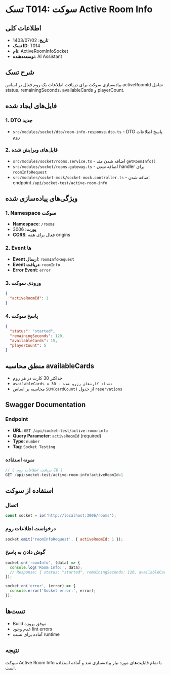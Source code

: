 # تسک T014: سوکت Active Room Info

## اطلاعات کلی
- **تاریخ**: 1403/07/02
- **تسک ID**: T014
- **نام**: ActiveRoomInfoSocket
- **توسعه‌دهنده**: AI Assistant

## شرح تسک
پیاده‌سازی سوکت برای دریافت اطلاعات یک روم فعال بر اساس activeRoomId شامل status، remainingSeconds، availableCards و playerCount.

## فایل‌های ایجاد شده

### 1. DTO جدید
- `src/modules/socket/dto/room-info-response.dto.ts` - DTO پاسخ اطلاعات روم

### 2. فایل‌های ویرایش شده
- `src/modules/socket/rooms.service.ts` - اضافه شدن متد `getRoomInfo()`
- `src/modules/socket/rooms.gateway.ts` - اضافه شدن handler برای `roomInfoRequest`
- `src/modules/socket-mock/socket-mock.controller.ts` - اضافه شدن endpoint `/api/socket-test/active-room-info`

## ویژگی‌های پیاده‌سازی شده

### 1. Namespace سوکت
- **Namespace**: `/rooms`
- **پورت**: 3006
- **CORS**: فعال برای همه origins

### 2. Event ها
- **Event ارسال**: `roomInfoRequest`
- **Event دریافت**: `roomInfo`
- **Error Event**: `error`

### 3. ورودی سوکت
```json
{
  "activeRoomId": 1
}
```

### 4. پاسخ سوکت
```json
{
  "status": "started",
  "remainingSeconds": 120,
  "availableCards": 15,
  "playerCount": 5
}
```

## منطق محاسبه availableCards
- حداکثر 30 کارت در هر روم
- `availableCards = 30 - تعداد کارت‌های رزرو شده`
- محاسبه بر اساس `SUM(cardCount)` از جدول `reservations`

## Swagger Documentation

### Endpoint
- **URL**: `GET /api/socket-test/active-room-info`
- **Query Parameter**: `activeRoomId` (required)
- **Type**: `number`
- **Tag**: `Socket Testing`

### نمونه استفاده
```javascript
// دریافت اطلاعات روم با ID 1
GET /api/socket-test/active-room-info?activeRoomId=1
```

## استفاده از سوکت

### اتصال
```javascript
const socket = io('http://localhost:3006/rooms');
```

### درخواست اطلاعات روم
```javascript
socket.emit('roomInfoRequest', { activeRoomId: 1 });
```

### گوش دادن به پاسخ
```javascript
socket.on('roomInfo', (data) => {
  console.log('Room Info:', data);
  // Response: { status: "started", remainingSeconds: 120, availableCards: 15, playerCount: 5 }
});

socket.on('error', (error) => {
  console.error('Socket error:', error);
});
```

## تست‌ها
- Build موفق پروژه
- عدم وجود lint errors
- آماده برای تست runtime

## نتیجه
سوکت Active Room Info با تمام قابلیت‌های مورد نیاز پیاده‌سازی شد و آماده استفاده است.
